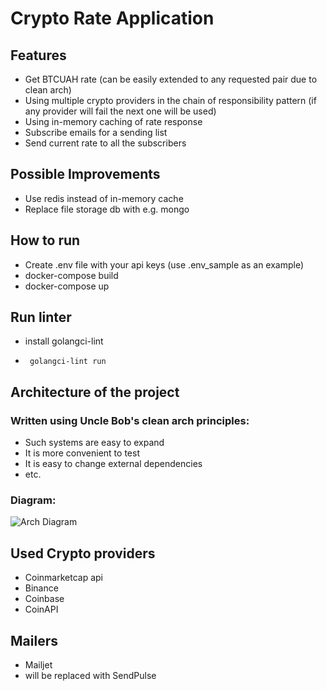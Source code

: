# Crypto Rate Application

## Features
- Get BTCUAH rate (can be easily extended to any requested pair due to clean arch)
- Using multiple crypto providers in the chain of responsibility pattern (if any provider will fail the next one will be used)
- Using in-memory caching of rate response 
- Subscribe emails for a sending list
- Send current rate to all the subscribers

## Possible Improvements
- Use redis instead of in-memory cache
- Replace file storage db with e.g. mongo

## How to run
- Create .env file with your api keys (use .env_sample as an example)
- docker-compose build
- docker-compose up

## Run linter
- install golangci-lint
-  ```shell
    golangci-lint run
   ```

## Architecture of the project


### Written using Uncle Bob's clean arch principles:
- Such systems are easy to expand
- It is more convenient to test
- It is easy to change external dependencies
- etc.

### Diagram:
![Arch Diagram](docs/arch.png)


## Used Crypto providers
- Coinmarketcap api
- Binance
- Coinbase
- CoinAPI

## Mailers
- Mailjet
- will be replaced with SendPulse
